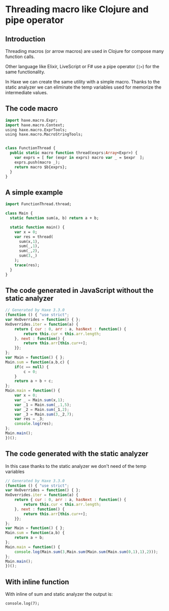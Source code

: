 [tags]: / "pipe,macro,thread,operator,clojure"

# Threading macro like Clojure and pipe operator

## Introduction

Threading macros (or arrow macros) are used in Clojure for compose many function calls.


Other language like Elixir, LiveScript or F# use a pipe operator (<code>|&gt;</code>) for the same functionality.

In Haxe we can create the same utility with a simple macro. Thanks to the static analyzer we can eliminate the temp variables 
used for memorize the intermediate values.

## The code macro

```haxe
import haxe.macro.Expr;
import haxe.macro.Context;
using haxe.macro.ExprTools;
using haxe.macro.MacroStringTools;


class FunctionThread {
  public static macro function thread(exprs:Array<Expr>) {
    var exprs = [ for (expr in exprs) macro var _ = $expr  ];
    exprs.push(macro _);
    return macro $b{exprs};
  }
}
```

## A simple example

```haxe
import FunctionThread.thread;

class Main {
  static function sum(a, b) return a + b;

  static function main() {
    var x = 0;
    var res = thread(
      sum(x,1),
      sum(_,1),
      sum(_,2),
      sum(3,_)
    );
    trace(res);
  }
}
```

## The code generated in JavaScript without the static analyzer

```js
// Generated by Haxe 3.3.0
(function () { "use strict";
var HxOverrides = function() { };
HxOverrides.iter = function(a) {
    return { cur : 0, arr : a, hasNext : function() {
        return this.cur < this.arr.length;
    }, next : function() {
        return this.arr[this.cur++];
    }};
};
var Main = function() { };
Main.sum = function(a,b,c) {
    if(c == null) {
        c = 0;
    }
    return a + b + c;
};
Main.main = function() {
    var x = 0;
    var _ = Main.sum(x,1);
    var _1 = Main.sum(_,1,5);
    var _2 = Main.sum(_1,2);
    var _3 = Main.sum(3,_2,7);
    var res = _3;
    console.log(res);
};
Main.main();
})();
```

## The code generated with the static analyzer

In this case thanks to the static analyzer we don't need of the temp variables

```js
// Generated by Haxe 3.3.0
(function () { "use strict";
var HxOverrides = function() { };
HxOverrides.iter = function(a) {
	return { cur : 0, arr : a, hasNext : function() {
		return this.cur < this.arr.length;
	}, next : function() {
		return this.arr[this.cur++];
	}};
};
var Main = function() { };
Main.sum = function(a,b) {
	return a + b;
};
Main.main = function() {
	console.log(Main.sum(3,Main.sum(Main.sum(Main.sum(0,1),1),2)));
};
Main.main();
})();
```

## With inline function 

With inline of sum and static analyzer the output is:
```
console.log(7);
```
